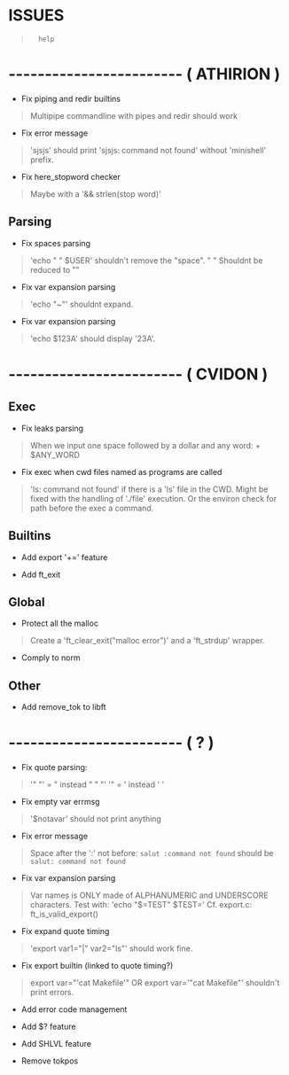 

#           ISSUES


>       help

# ------------------------ ( ATHIRION )

- Fix piping and redir builtins
> Multipipe commandline with pipes and redir should work

- Fix error message
> 'sjsjs' should print 'sjsjs: command not found' without
> 'minishell' prefix.

- Fix here_stopword checker
> Maybe with a '&& strlen(stop word)'

##  Parsing

- Fix spaces parsing
> 'echo " " $USER' shouldn't remove the "space".
> "      " Shouldnt be reduced to ""

- Fix var expansion parsing
> 'echo "~"' shouldnt expand.

- Fix var expansion parsing
> 'echo $123A' should display '23A'.

# ------------------------ ( CVIDON )

##  Exec

- Fix leaks parsing
> When we input one space followed by a dollar and any word:
> <space> + $ANY_WORD

- Fix exec when cwd files named as programs are called
> 'ls: command not found' if there is a 'ls' file in the CWD.
> Might be fixed with the handling of './file' execution. Or the
> environ check for path before the exec a command.

##  Builtins

- Add export '+=' feature

- Add ft_exit

##  Global

- Protect all the malloc
> Create a 'ft_clear_exit("malloc error")' and a 'ft_strdup' wrapper.

- Comply to norm

##  Other

- Add remove_tok to libft

# ------------------------ ( ? )

- Fix quote parsing:
> '" "' = " instead " "
> "' '" = ' instead ' '

- Fix empty var errmsg
> '$notavar' should not print anything

- Fix error message
> Space after the ':' not before:
> `salut :command not found` should be `salut: command not found`

- Fix var expansion parsing
> Var names is ONLY made of ALPHANUMERIC and UNDERSCORE characters.
> Test with: 'echo "$=TEST" $TEST='
> Cf. export.c: ft_is_valid_export()

- Fix expand quote timing
> 'export var1="|" var2="ls"' should work fine.

- Fix export builtin (linked to quote timing?)
> export var="'cat Makefile'" OR export var='"cat Makefile"' shouldn't
> print errors.

- Add error code management

- Add $? feature

- Add SHLVL feature

- Remove tokpos
